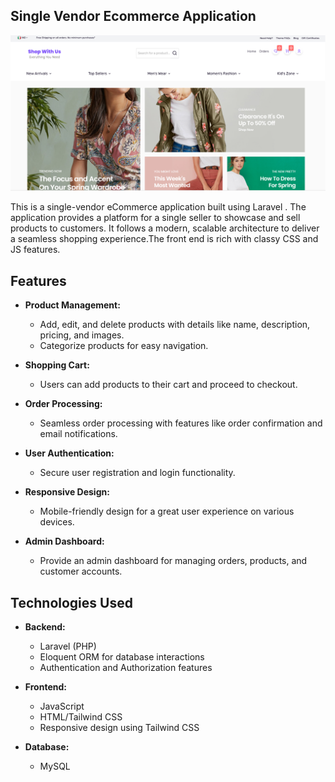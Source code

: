 <h2>Single Vendor Ecommerce Application </h2>
<p align="center">
  <img src="public/screenshot/screenshot1.png" alt="GitHub Logo">
</p>
This is a single-vendor eCommerce application built using Laravel . The application provides a platform for a single seller to showcase and sell products to customers. It follows a modern, scalable architecture to deliver a seamless shopping experience.The front end is rich with classy CSS and JS features.

## Features

- **Product Management:**
  - Add, edit, and delete products with details like name, description, pricing, and images.
  - Categorize products for easy navigation.

- **Shopping Cart:**
  - Users can add products to their cart and proceed to checkout.

- **Order Processing:**
  - Seamless order processing with features like order confirmation and email notifications.

- **User Authentication:**
  - Secure user registration and login functionality.

- **Responsive Design:**
  - Mobile-friendly design for a great user experience on various devices.

- **Admin Dashboard:**
  - Provide an admin dashboard for managing orders, products, and customer accounts.

## Technologies Used

- **Backend:**
  - Laravel (PHP)
  - Eloquent ORM for database interactions
  - Authentication and Authorization features

- **Frontend:**
  - JavaScript 
  - HTML/Tailwind CSS
  - Responsive design using Tailwind CSS

- **Database:**
  - MySQL 
